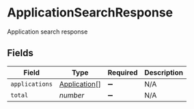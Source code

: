 # ApplicationSearchResponse

Application search response


## Fields

| Field                                               | Type                                                | Required                                            | Description                                         |
| --------------------------------------------------- | --------------------------------------------------- | --------------------------------------------------- | --------------------------------------------------- |
| `applications`                                      | [Application](../../models/shared/application.md)[] | :heavy_minus_sign:                                  | N/A                                                 |
| `total`                                             | *number*                                            | :heavy_minus_sign:                                  | N/A                                                 |